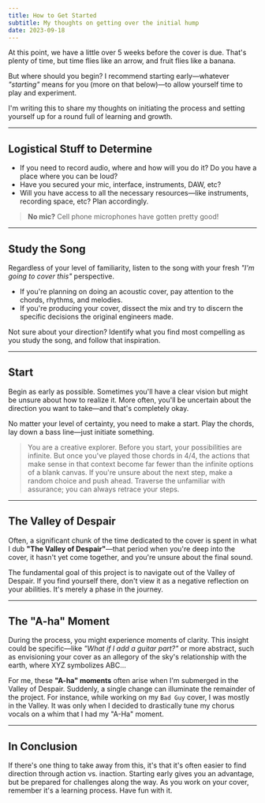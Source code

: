 ```yaml
---
title: How to Get Started
subtitle: My thoughts on getting over the initial hump
date: 2023-09-18
---
```

At this point, we have a little over 5 weeks before the cover is due. That's plenty of time, but time flies like an arrow, and fruit flies like a banana.

But where should you begin? I recommend starting early—whatever _"starting"_ means for you (more on that below)—to allow yourself time to play and experiment.

I'm writing this to share my thoughts on initiating the process and setting yourself up for a round full of learning and growth.

---

## Logistical Stuff to Determine

- If you need to record audio, where and how will you do it? Do you have a place where you can be loud?
- Have you secured your mic, interface, instruments, DAW, etc?
- Will you have access to all the necessary resources—like instruments, recording space, etc? Plan accordingly.

> **No mic?** Cell phone microphones have gotten pretty good!

---

## Study the Song

Regardless of your level of familiarity, listen to the song with your fresh _"I'm going to cover this"_ perspective.

- If you're planning on doing an acoustic cover, pay attention to the chords, rhythms, and melodies.
- If you're producing your cover, dissect the mix and try to discern the specific decisions the original engineers made.

Not sure about your direction? Identify what you find most compelling as you study the song, and follow that inspiration.

---

## Start

Begin as early as possible. Sometimes you'll have a clear vision but might be unsure about how to realize it. More often, you'll be uncertain about the direction you want to take—and that's completely okay.

No matter your level of certainty, you need to make a start. Play the chords, lay down a bass line—just initiate something.

> You are a creative explorer. Before you start, your possibilities are infinite. But once you've played those chords in 4/4, the actions that make sense in that context become far fewer than the infinite options of a blank canvas. If you're unsure about the next step, make a random choice and push ahead. Traverse the unfamiliar with assurance; you can always retrace your steps.

---

## The Valley of Despair

Often, a significant chunk of the time dedicated to the cover is spent in what I dub **"The Valley of Despair"**—that period when you're deep into the cover, it hasn't yet come together, and you're unsure about the final sound.

The fundamental goal of this project is to navigate out of the Valley of Despair. If you find yourself there, don't view it as a negative reflection on your abilities. It's merely a phase in the journey.

---

## The "A-ha" Moment

During the process, you might experience moments of clarity. This insight could be specific—like _"What if I add a guitar part?"_ or more abstract, such as envisioning your cover as an allegory of the sky's relationship with the earth, where XYZ symbolizes ABC...

For me, these **"A-ha" moments** often arise when I'm submerged in the Valley of Despair. Suddenly, a single change can illuminate the remainder of the project. For instance, while working on my `Bad Guy` cover, I was mostly in the Valley. It was only when I decided to drastically tune my chorus vocals on a whim that I had my "A-Ha" moment.

---

## In Conclusion

If there's one thing to take away from this, it's that it's often easier to find direction through action vs. inaction. Starting early gives you an advantage, but be prepared for challenges along the way. As you work on your cover, remember it's a learning process. Have fun with it.
